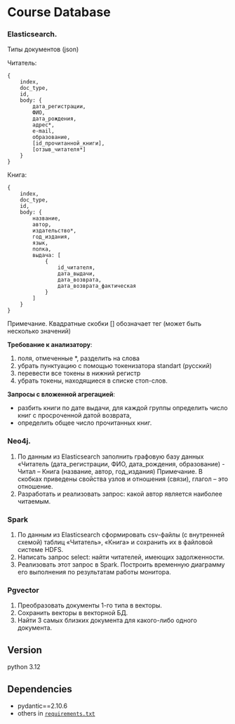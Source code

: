 # Сourse Database

### Elasticsearch.

Типы документов (json)

Читатель:

```
{
    index, 
    doc_type, 
    id, 
    body: {
        дата_регистрации, 
        ФИО, 
        дата_рождения, 
        адрес*, 
        e-mail, 
        образование,
        [id_прочитанной_книги],
        [отзыв_читателя*]
    }
}
```

Книга:

```
{
    index,
    doc_type,
    id,
    body: {
        название,
        автор,
        издательство*,
        год_издания,
        язык,
        полка,
        выдача: [
            {
                id_читателя,
                дата_выдачи,
                дата_возврата,
                дата_возврата_фактическая
            }
        ]
    }
}
```

Примечание. Квадратные скобки [] обозначает тег (может быть несколько значений)

**Требование к анализатору**:

1. поля, отмеченные *, разделить на слова
2. убрать пунктуацию с помощью токенизатора standart (русский)
3. перевести все токены в нижний регистр
4. убрать токены, находящиеся в списке стоп-слов.

**Запросы с вложенной агрегацией**:

- разбить книги по дате выдачи, для каждой группы определить число книг с просроченной датой возврата,
- определить общее число прочитанных книг.

### Neo4j.

1. По данным из Elasticsearch заполнить графовую базу данных «Читатель (дата_регистрации, ФИО, дата_рождения,
   образование) - Читал – Книга (название, автор, год_издания) Примечание. В скобках приведены свойства узлов и
   отношения (связи), глагол – это отношение.
2. Разработать и реализовать запрос: какой автор является наиболее читаемым.

### Spark

1. По данным из Elasticsearch сформировать csv-файлы (с внутренней схемой) таблиц «Читатель», «Книга» и сохранить их в
   файловой системе HDFS.
2. Написать запрос select: найти читателей, имеющих задолженности.
3. Реализовать этот запрос в Spark. Построить временную диаграмму его выполнения по результатам работы монитора.

### Pgvector

1. Преобразовать документы 1-го типа в векторы.
2. Сохранить векторы в векторной БД.
3. Найти 3 самых близких документа для какого-либо одного документа.

## Version

python 3.12

## Dependencies

* pydantic==2.10.6
* others in [`requirements.txt`](https://github.com/MupLever/DBKur/blob/master/requirements.txt)
